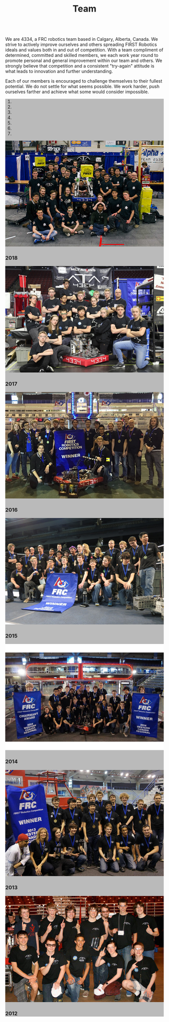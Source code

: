 ﻿---
layout: team 
title: Team
files: |
 <link href="/resources/css/snav.css" rel="stylesheet">
---
<div class="container">
	<div class="row">
		<div class="col-md-12">
			<!--Description of our team-->
			<p style="padding-top: 15px">We are 4334, a FRC robotics team based in Calgary, Alberta, Canada. We strive to actively improve ourselves and others
				spreading FIRST Robotics ideals and values both in and out of competition. With a team compliment of determined, committed
				and skilled members, we each work year round to promote personal and general improvement within our team and others.
				We strongly believe that competition and a consistent "try-again" attitude is what leads to innovation and further understanding.</p>
			<p>Each of our members is encouraged to challenge themselves to their fullest potential. We do not settle for what seems
				possible. We work harder, push ourselves farther and achieve what some would consider impossible.
			</p>
			<div id="myCarousel" class="carousel slide d-block mx-auto" data-ride="carousel" style="margin-bottom: 15px; background-color:#bababa">
				<!-- Indicators -->
				<ol class="carousel-indicators">
					<li class="active" data-slide-to="0" data-target="#myCarousel">
					</li>
					<li data-slide-to="1" data-target="#myCarousel"></li>
					<li data-slide-to="2" data-target="#myCarousel"></li>
					<li data-slide-to="3" data-target="#myCarousel"></li>
					<li data-slide-to="4" data-target="#myCarousel"></li>
					<li data-slide-to="5" data-target="#myCarousel"></li>
					<li data-slide-to="6" data-target="#myCarousel"></li>
				</ol>
				<!-- Wrapper for slides -->
				<div class="carousel-inner">
					<div class="carousel-item active">
						<img class="img-fluid d-block mx-auto" alt="2018" src="/resources/img/team2018.jpg">
						<div class="carousel-caption">
							<h3>2018</h3>
						</div>
					</div>
					<div class="carousel-item">
						<img class="img-fluid d-block mx-auto" alt="2017" src="/resources/img/team2017.jpeg">
						<div class="carousel-caption">
							<h3>2017</h3>
						</div>
					</div>
					<div class="carousel-item">
						<img class="img-fluid d-block mx-auto" alt="2016" src="/resources/img/team2016.jpg">
						<div class="carousel-caption">
							<h3>2016</h3>
						</div>
					</div>
					<div class="carousel-item">
						<img class="img-fluid d-block mx-auto" alt="2015" src="/resources/img/team2015.JPG">
						<div class="carousel-caption">
							<h3>2015</h3>
						</div>
					</div>
					<div class="carousel-item">
						<img class="img-fluid d-block mx-auto" alt="2014" src="/resources/img/team2014.png">
						<div class="carousel-caption">
							<h3>2014</h3>
						</div>
					</div>
					<div class="carousel-item">
						<img class="img-fluid d-block mx-auto" alt="2013" src="/resources/img/team2013.jpg">
						<div class="carousel-caption">
							<h3>2013</h3>
						</div>
					</div>
					<div class="carousel-item">
						<img class="img-fluid d-block mx-auto" alt="2012" src="/resources/img/team2012.jpg">
						<div class="carousel-caption">
							<h3>2012</h3>
						</div>
					</div>
				</div>
				<!-- Left and right controls -->
				<a class="carousel-control-prev" href="#myCarousel" data-slide="prev">
					<span class="carousel-control-prev-icon"></span>
				</a>
				<a class="carousel-control-next" href="#myCarousel" data-slide="next">
					<span class="carousel-control-next-icon"></span>
				</a>
			</div>
		</div>
	</div>
</div>